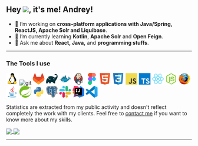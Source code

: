 ## Hey <img src="https://media.giphy.com/media/hvRJCLFzcasrR4ia7z/giphy.gif" width="25px">, it's me! Andrey! 
- 🔭 I’m working on **cross-platform applications with Java/Spring, ReactJS, Apache Solr and Liquibase**.
- 🌱 I’m currently learning **Kotlin**, **Apache Solr** and **Open Feign**.
- 💬 Ask me about **React, Java,** and **programming stuffs**.
<hr />

### The Tools I use
<p align="left">
  <img src="https://raw.githubusercontent.com/devicons/devicon/master/icons/linux/linux-original.svg" alt="linux" width="32" height="32"/>
  <img src="https://www.vectorlogo.zone/logos/git-scm/git-scm-icon.svg" alt="git" width="32" height="32"/>
  <img src="https://raw.githubusercontent.com/devicons/devicon/master/icons/gitlab/gitlab-original.svg" alt="gitlab" width="32" height="32"/>
  <img src="https://raw.githubusercontent.com/devicons/devicon/master/icons/gradle/gradle-plain.svg" alt="gradle" width="32" height="32"/>
  <img src="https://raw.githubusercontent.com/devicons/devicon/master/icons/docker/docker-original.svg" alt="docker" width="32" height="32"/>
  <img src="https://raw.githubusercontent.com/devicons/devicon/master/icons/jenkins/jenkins-original.svg" alt="jenkins" width="32" height="32"/>
  <img src="https://raw.githubusercontent.com/devicons/devicon/master/icons/figma/figma-original.svg" alt="figma" width="32" height="32"/>
  <img src="https://raw.githubusercontent.com/devicons/devicon/master/icons/html5/html5-original.svg" alt="html5" width="32" height="32"/>
  <img src="https://raw.githubusercontent.com/devicons/devicon/master/icons/css3/css3-original.svg" alt="css3" width="32" height="32"/>
  <img src="https://raw.githubusercontent.com/devicons/devicon/master/icons/javascript/javascript-original.svg" alt="javascript" width="32" height="32"/>
  <img src="https://raw.githubusercontent.com/devicons/devicon/master/icons/typescript/typescript-original.svg" alt="typescript" width="32" height="32"/>
  <img src="https://raw.githubusercontent.com/devicons/devicon/master/icons/react/react-original.svg" alt="react" width="32" height="32"/>
  <img src="https://raw.githubusercontent.com/devicons/devicon/master/icons/nodejs/nodejs-original.svg" alt="nodejs" width="32" height="32"/>
  <img src="https://raw.githubusercontent.com/devicons/devicon/master/icons/firefox/firefox-original.svg" alt="firefox" width="32" height="32"/>
  <img src="https://raw.githubusercontent.com/devicons/devicon/master/icons/java/java-original.svg" alt="java" width="32" height="32"/>
  <img src="https://raw.githubusercontent.com/devicons/devicon/master/icons/spring/spring-original.svg" alt="spring" width="32" height="32"/>
  <img src="https://raw.githubusercontent.com/devicons/devicon/master/icons/python/python-original.svg" alt="python" width="32" height="32"/>
  <img src="https://raw.githubusercontent.com/devicons/devicon/master/icons/postgresql/postgresql-original.svg" alt="postgresql" width="32" height="32"/>
  <img src="https://raw.githubusercontent.com/devicons/devicon/master/icons/slack/slack-original.svg" alt="slack" width="32" height="32"/>
  <img src="https://raw.githubusercontent.com/devicons/devicon/master/icons/intellij/intellij-original.svg" alt="intellij" width="32" height="32"/>
  <img src="https://raw.githubusercontent.com/devicons/devicon/master/icons/vscode/vscode-original.svg" alt="vscode" width="32" height="32"/>
</p>

<p>Statistics are extracted from my public activity and doesn't reflect completely the work with my clients. Feel free to <a href="mailto:andreymasiero@gmail.com" target="_blank">contact me</a> if you want to know more about my skills.<br /></p>

<a href="https://andreymasiero.com/">
  <img height="180em" align="center" src="https://github-readme-stats.vercel.app/api?username=amasiero&show_icons=true&theme=dracula" />
  <img height="180em" align="center" src="https://github-readme-stats.vercel.app/api/top-langs/?username=amasiero&layout=compact&theme=dracula&langs_count=8" />
</a>
<hr />
<!--
### Watch a snake-eating 🐍 my contribution graph on Github

![snake](https://raw.githubusercontent.com/amasiero/amasiero/output/github-contribution-grid-snake.svg)
-->
### You can stalk me here

<div> 
  <a href="https://www.youtube.com/andreymasiero" target="_blank"><img src="https://img.shields.io/badge/YouTube-FF0000?style=for-the-badge&logo=youtube&logoColor=white" target="_blank"></a>
  <a href = "mailto:andreymasiero@gmail.com"><img src="https://img.shields.io/badge/-Gmail-%23333?style=for-the-badge&logo=gmail&logoColor=white" target="_blank"></a>
  <a href="https://www.linkedin.com/in/andreymasiero" target="_blank"><img src="https://img.shields.io/badge/-LinkedIn-%230077B5?style=for-the-badge&logo=linkedin&logoColor=white" target="_blank"></a> 
 
</div>
<!--
**amasiero/amasiero** is a ✨ _special_ ✨ repository because its `README.md` (this file) appears on your GitHub profile.

Here are some ideas to get you started:

- 🔭 I’m currently working on ...
- 🌱 I’m currently learning ...
- 👯 I’m looking to collaborate on ...
- 🤔 I’m looking for help with ...
- 💬 Ask me about ...
- 📫 How to reach me: ...
- 😄 Pronouns: ...
- ⚡ Fun fact: ...
-->
